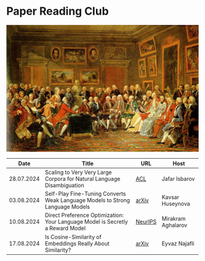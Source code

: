 # Paper Reading Club

![In the Salon of Madame Geoffrin in 1755](assets/salon.jpg "In the Salon of Madame Geoffrin in 1755")

| Date       | Title | URL  | Host |
|------------|-------|------|------|
|28.07.2024| Scaling to Very Very Large Corpora for Natural Language Disambiguation |[ACL](https://aclanthology.org/P01-1005/)| Jafar Isbarov |
|03.08.2024| Self-Play Fine-Tuning Converts Weak Language Models to Strong Language Models |[arXiv](https://arxiv.org/abs/2401.01335)| Kavsar Huseynova |
|10.08.2024| Direct Preference Optimization: Your Language Model is Secretly a Reward Model |[NeurIPS](https://neurips.cc/virtual/2023/oral/73865)| Mirakram Aghalarov |
|17.08.2024| Is Cosine-Similarity of Embeddings Really About Similarity? |[arXiv](https://arxiv.org/abs/2403.05440)| Eyvaz Najafli |

